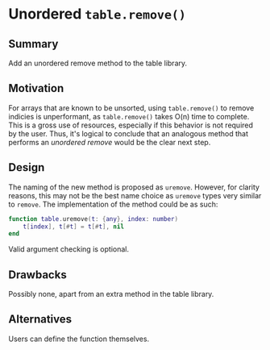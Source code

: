 # Unordered `table.remove()`

## Summary

Add an unordered remove method to the table library.

## Motivation

For arrays that are known to be unsorted, using `table.remove()` to remove indicies is unperformant, as `table.remove()` takes O(n) time to complete. This is a gross use of resources, especially if this behavior is not required by the user. Thus, it's logical to conclude that an analogous method that performs an *unordered remove* would be the clear next step.

## Design

The naming of the new method is proposed as `uremove`. However, for clarity reasons, this may not be the best name choice as `uremove` types very similar to `remove`. The implementation of the method could be as such:
```lua
function table.uremove(t: {any}, index: number)
	t[index], t[#t] = t[#t], nil
end
```
Valid argument checking is optional.

## Drawbacks

Possibly none, apart from an extra method in the table library.

## Alternatives

Users can define the function themselves.
